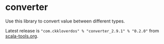 converter
=========

Use this library to convert value between different types.

Latest release is `"com.ckkloverdos" % "converter_2.9.1" % "0.2.0"` from [scala-tools.org](http://scala-tools.org/repo-releases).
